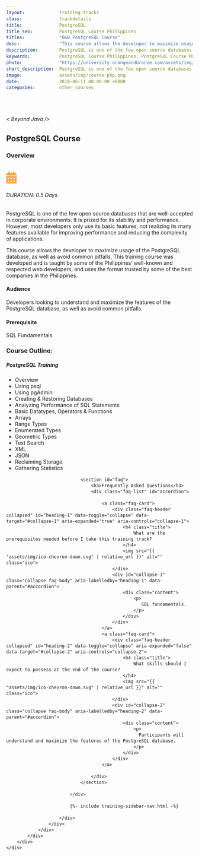```yaml
---
layout:             training-tracks
class:              trackdetails
title:              PostgreSQL
title_seo:          PostgreSQL Course Philippines
titles:             "O&B PostgreSQL Course"
desc:               "This course allows the developer to maximize usage of the PostgreSQL database, as well as avoid common pitfalls."
description:        PostgreSQL is one of the few open source databases that are well-accepted in corporate environments. It is prized for its stability and performance.
keywords:           PostgreSQL Course Philippines, PostgreSQL Course Manila, PostgreSQL Training Philippines, PostgreSQL Certification Philippines
photo:              "https://university.orangeandbronze.com/assets/img/PostgreSQLTraining-FBLinkPostPhoto.png"
short_description:  PostgreSQL is one of the few open source databases that are well-accepted in corporate environments. It is prized for its stability and performance.
image:              assets/img/course-php.png
date:               2018-06-11 08:00:00 +0800
categories:         other_courses
---
```

<div class="section-content">
    <div class="container-fluid auto-1110">
        <div class="row">
            <div class="col">
                <div class="panel-content">
                    <div class="title-section">
                        <img src="{{ "assets/img/title-software.png" | relative_url }}" alt="">
                        <div class="title">
                            <h6>
                                < Beyond Java />
                            </h6>
                            <h2>PostgreSQL Course</h2>
                        </div>
                    </div>
                    <div class="row" data-sticky-container>
                        <div class="track-panel">
                            <div class="track-content">
                                <section id="overview">
                                    <h3>Overview</h3>
                                    <img class="mb30 img-fluid" src="{{ "assets/img/PostgreSQLTraining-cover.png" | relative_url }}" alt="">
                                    <div class="track-details">
                                        <div class="details mr40">
                                            <img src="/assets/img/ico-calendar.svg" alt="">
                                            <h6>DURATION: 0.5 Days</h6>
                                        </div>
                                    </div>
                                    <p>
                                        PostgreSQL is one of the few open source databases that are well-accepted in corporate environments. It is prized for its stability and performance. However, most developers only use its basic features, not realizing its many features available for improving performance and reducing the complexity of applications.
                                    </p>
                                    <p>
                                        This course allows the developer to maximize usage of the PostgreSQL database, as well as avoid common pitfalls. This training course was developed and is taught by some of the Philippines’ well-known and respected web developers, and uses the format trusted by some of the best companies in the Philippines.
                                    </p>
                                    <h4>
                                        Audience
                                    </h4>
                                    <p>
                                        Developers looking to understand and maximize the features of the PostgreSQL database, as well as avoid common pitfalls.
                                    </p>
                                    <h4>
                                        Prerequisite
                                    </h4>
                                    <p>
                                        SQL Fundamentals
                                    </p>
                                </section>
                                <section id="topic-outline">
                                    <h3>
                                        Course Outline:
                                    </h3>
                                    <h5 class="course-title">PostgreSQL Training</h5>
                                    <ul class="course-outline">
                                        <li>Overview</li>
                                        <li>Using psql</li>
                                        <li>Using pgAdmin</li>
                                        <li>Creating & Restoring Databases</li>
                                        <li>Analyzing Performance of SQL Statements</li>
                                        <li>Basic Datatypes, Operators & Functions</li>
                                        <li>Arrays</li>
                                        <li>Range Types</li>
                                        <li>Enumerated Types</li>
                                        <li>Geometric Types</li>
                                        <li>Text Search</li>
                                        <li>XML</li>
                                        <li>JSON</li>
                                        <li>Reclaiming Storage</li>
                                        <li>Gathering Statistics</li>
                                    </ul>
                                </section>

                                <section id="faq">
                                    <h3>Frequently Asked Questions</h3>
                                    <div class="faq-list" id="accordion">

                                        <a class="faq-card">
                                            <div class="faq-header collapsed" id="heading-1" data-toggle="collapse" data-target="#collapse-1" aria-expanded="true" aria-controls="collapse-1">
                                                <h4 class="title">
                                                    What are the prerequisites needed before I take this training track?
                                                </h4>
                                                <img src="{{ "assets/img/ico-chevron-down.svg" | relative_url }}" alt="" class="ico">
                                            </div>
                                            <div id="collapse-1" class="collapse faq-body" aria-labelledby="heading-1" data-parent="#accordion">
                                                <div class="content">
                                                    <p>
                                                       SQL fundamentals.
                                                    </p>
                                                </div>
                                            </div>
                                        </a>
                                        <a class="faq-card">
                                            <div class="faq-header collapsed" id="heading-2" data-toggle="collapse" aria-expanded="false" data-target="#collapse-2" aria-controls="collapse-2">
                                                <h4 class="title">
                                                    What skills should I expect to possess at the end of the course?
                                                </h4>
                                                <img src="{{ "assets/img/ico-chevron-down.svg" | relative_url }}" alt="" class="ico">
                                            </div>
                                            <div id="collapse-2" class="collapse faq-body" aria-labelledby="heading-2" data-parent="#accordion">
                                                <div class="content">
                                                    <p>
                                                      Participants will understand and maximize the features of the PostgreSQL database.
                                                    </p>
                                                </div>
                                            </div>
                                        </a>

                                    </div>
                                </section>

                            </div>

                            {%- include training-sidebar-nav.html -%}

                        </div>
                    </div>
                </div>
            </div>
        </div>
    </div>
</div>
